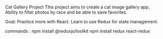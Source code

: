 Cat Gallery Project
This project aims to create a cat image gallery app. Ability to filter photos by race and be able to save favorites.

Goal: Practice more with React.
Learn to use Redux for state management.

commands : 
npm install @reduxjs/toolkit
npm install redux react-redux
